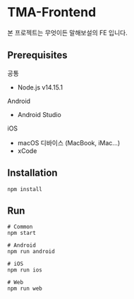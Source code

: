 # TMA-Frontend
본 프로젝트는 무엇이든 말해보설의 FE 입니다.

## Prerequisites

공통

- Node.js v14.15.1

Android
  
- Android Studio

iOS
- macOS 디바이스 (MacBook, iMac...)
- xCode


## Installation

```
npm install
```

## Run
```shell
# Common
npm start

# Android
npm run android 

# iOS
npm run ios

# Web
npm run web
```
